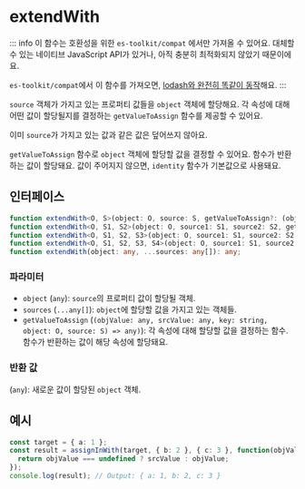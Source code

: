 # extendWith

::: info
이 함수는 호환성을 위한 `es-toolkit/compat` 에서만 가져올 수 있어요. 대체할 수 있는 네이티브 JavaScript API가 있거나, 아직 충분히 최적화되지 않았기 때문이에요.

`es-toolkit/compat`에서 이 함수를 가져오면, [lodash와 완전히 똑같이 동작](../../../compatibility.md)해요.
:::

`source` 객체가 가지고 있는 프로퍼티 값들을 `object` 객체에 할당해요. 각 속성에 대해 어떤 값이 할당될지를 결정하는 `getValueToAssign` 함수를 제공할 수 있어요.

이미 `source`가 가지고 있는 값과 같은 값은 덮어쓰지 않아요.

`getValueToAssign` 함수로 `object` 객체에 할당할 값을 결정할 수 있어요. 함수가 반환하는 값이 할당돼요. 값이 주어지지 않으면, `identity` 함수가 기본값으로 사용돼요.

## 인터페이스

```typescript
function extendWith<O, S>(object: O, source: S, getValueToAssign?: (objValue: any, srcValue: any, key: string, object: O, source: S) => any): O & S;
function extendWith<O, S1, S2>(object: O, source1: S1, source2: S2, getValueToAssign?: (objValue: any, srcValue: any, key: string, object: O, source: S1 | S2) => any): O & S1 & S2;
function extendWith<O, S1, S2, S3>(object: O, source1: S1, source2: S2, source3: S3, getValueToAssign?: (objValue: any, srcValue: any, key: string, object: O, source: S1 | S2 | S3) => any): O & S1 & S2 & S3;
function extendWith<O, S1, S2, S3, S4>(object: O, source1: S1, source2: S2, source3: S3, source4: S4, getValueToAssign?: (objValue: any, srcValue: any, key: string, object: O, source: S1 | S2 | S3 | S4) => any): O & S1 & S2 & S3 & S4;
function extendWith(object: any, ...sources: any[]): any;
```

### 파라미터

- `object` (`any`): `source`의 프로퍼티 값이 할당될 객체.
- `sources` (`...any[]`): `object`에 할당할 값을 가지고 있는 객체들.
- `getValueToAssign` (`(objValue: any, srcValue: any, key: string, object: O, source: S) => any)`): 각 속성에 대해 할당할 값을 결정하는 함수. 함수가 반환하는 값이 해당 속성에 할당돼요.

### 반환 값

(`any`): 새로운 값이 할당된 `object` 객체.

## 예시

```typescript
const target = { a: 1 };
const result = assignInWith(target, { b: 2 }, { c: 3 }, function(objValue, srcValue) {
  return objValue === undefined ? srcValue : objValue;
});
console.log(result); // Output: { a: 1, b: 2, c: 3 }
```